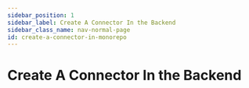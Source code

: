 ```yaml
---
sidebar_position: 1
sidebar_label: Create A Connector In the Backend
sidebar_class_name: nav-normal-page
id: create-a-connector-in-monorepo
---
```


# Create A Connector In the Backend
